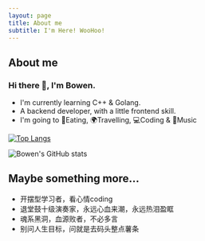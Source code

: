 ```yaml
---
layout: page
title: About me
subtitle: I'm Here! WooHoo!
---
```


## About me
### Hi there 👋, I'm Bowen.

* I'm currently learning C++ & Golang.
* A backend developer, with a little frontend skill.
* I'm going to :beer:Eating, :earth_africa:Travelling, :computer:Coding & :saxophone:Music 

[![Top Langs](https://github-readme-stats-7680dodou-qian-bowen.vercel.app/api/top-langs/?username=Qian-bowen&layout=compact&show_icons=true&theme=dark)](https://github.com/Qian-bowen/github-readme-stats)

![Bowen's GitHub stats](https://github-readme-stats-7680dodou-qian-bowen.vercel.app/api?username=Qian-bowen&layout=compact&show_icons=true&theme=dark)

## Maybe something more...
* 开摆型学习者，看心情coding
* 退堂鼓十级演奏家，永远心血来潮，永远热泪盈眶
* 魂系黑洞，血源败者，不必多言
* 别问人生目标，问就是去码头整点薯条